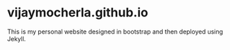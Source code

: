 # vijaymocherla.github.io
This is my personal website designed in bootstrap and then deployed using Jekyll.
